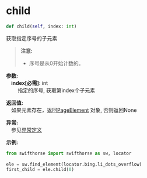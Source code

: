 # child
```python
def child(self, index: int)
```  

获取指定序号的子元素

> **注意:**
>- 序号是从0开始计数的。

**参数:**    
    &emsp;**index[必需]**: int  
        &emsp;&emsp; 指定的序号, 获取第index个子元素

**返回值:**  
    &emsp;如果元素存在，返回[PageElement](./pageelement.md) 对象, 否则返回None

**异常:**  
    &emsp;参见[异常定义](../exceptions/exceptions.md)

**示例:**

```python
from swifthorse import swifthorse as sw, locator
    
ele = sw.find_element(locator.bing.li_dots_overflow)
first_child = ele.child(0)
```